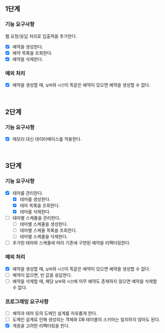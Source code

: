 ## 1단계

### 기능 요구사항

웹 요청/응답 처리로 입출력을 추가한다.

- [x] 예약을 생성한다.
- [x] 예약 목록을 조회한다.
- [x] 예약을 삭제한다.

### 예외 처리
- [x] 예약을 생성할 때, `날짜`와 `시간`이 똑같은 예약이 있으면 예약을 생성할 수 없다.

<br/>

## 2단계

### 기능 요구사항
- [x] 메모리 대신 데이터베이스를 적용한다.

<br/>

## 3단계

### 기능 요구사항
- [x] 테마를 관리한다.
  - [x] 테마를 생성한다.
  - [x] 테마 목록을 조회한다.
  - [x] 테마를 삭제한다.
- [ ] 테마별 스케줄을 관리한다.
  - [ ] 테마별 스케줄을 생성한다.
  - [ ] 테마별 스케줄 목록을 조회한다.
  - [ ] 테마별 스케줄을 삭제한다.
- [ ] 추가된 테마와 스케줄에 따라 기존에 구현된 예약을 리팩터링한다.

### 예외 처리
- [x] 예약을 생성할 때, `날짜`와 `시간`이 똑같은 예약이 있으면 예약을 생성할 수 없다.
- [ ] 예약이 없으면, 빈 값을 응답한다.
- [ ] 예약을 삭제할 때, 해당 `날짜`와 `시간`에 아무 예약도 존재하지 않으면 예약을 삭제할 수 없다.

### 프로그래밍 요구사항
- [ ] 예약과 테마 등의 도메인 설계를 자유롭게 한다.
- [ ] 도메인 설계로 인해 생성되는 객체와 DB 테이블의 스키마는 일치하지 않아도 된다.
- [x] 계층을 고려한 리팩터링을 한다.
